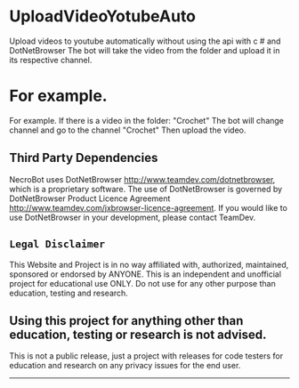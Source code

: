 # UploadVideoYotubeAuto
Upload videos to youtube automatically without using the api with c # and DotNetBrowser
The bot will take the video from the folder and upload it in its respective channel.

# For example.
For example.
If there is a video in the folder: "Crochet"
The bot will change channel and go to the channel "Crochet"
Then upload the video.



## Third Party Dependencies

NecroBot uses DotNetBrowser http://www.teamdev.com/dotnetbrowser, which is a proprietary software. The use of DotNetBrowser is governed by DotNetBrowser Product Licence Agreement http://www.teamdev.com/jxbrowser-licence-agreement. If you would like to use DotNetBrowser in your development, please contact TeamDev.



## `Legal Disclaimer`

This Website and Project is in no way affiliated with, authorized, maintained, sponsored or endorsed by ANYONE. This is an independent and unofficial project for educational use ONLY. Do not use for any other purpose than education, testing and research.

<h2>Using this project for anything other than education, testing or research is not advised.</h2>

This is not a public release, just a project with releases for code testers for education and research on any privacy issues for the end user.

<hr/>
